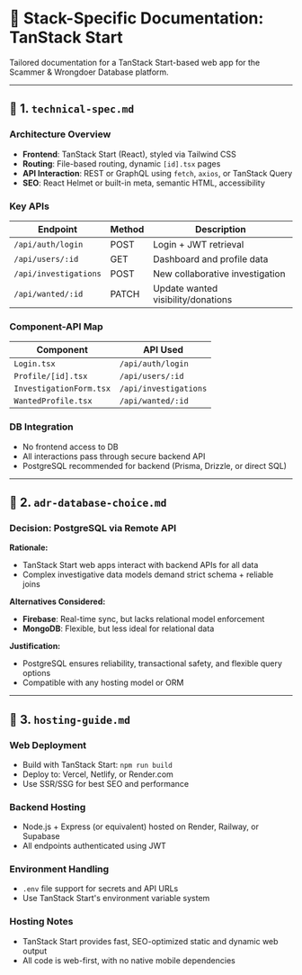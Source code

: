 # 📘 Stack-Specific Documentation: TanStack Start

Tailored documentation for a TanStack Start-based web app for the Scammer & Wrongdoer Database platform.

---

## 📁 1. `technical-spec.md`

### Architecture Overview

* **Frontend**: TanStack Start (React), styled via Tailwind CSS
* **Routing**: File-based routing, dynamic `[id].tsx` pages
* **API Interaction**: REST or GraphQL using `fetch`, `axios`, or TanStack Query
* **SEO**: React Helmet or built-in meta, semantic HTML, accessibility

### Key APIs

| Endpoint              | Method | Description                        |
| --------------------- | ------ | ---------------------------------- |
| `/api/auth/login`     | POST   | Login + JWT retrieval              |
| `/api/users/:id`      | GET    | Dashboard and profile data         |
| `/api/investigations` | POST   | New collaborative investigation    |
| `/api/wanted/:id`     | PATCH  | Update wanted visibility/donations |

### Component-API Map

| Component               | API Used              |
| ----------------------- | --------------------- |
| `Login.tsx`             | `/api/auth/login`     |
| `Profile/[id].tsx`      | `/api/users/:id`      |
| `InvestigationForm.tsx` | `/api/investigations` |
| `WantedProfile.tsx`     | `/api/wanted/:id`     |

### DB Integration

* No frontend access to DB
* All interactions pass through secure backend API
* PostgreSQL recommended for backend (Prisma, Drizzle, or direct SQL)

---

## 📁 2. `adr-database-choice.md`

### Decision: PostgreSQL via Remote API

**Rationale:**

* TanStack Start web apps interact with backend APIs for all data
* Complex investigative data models demand strict schema + reliable joins

**Alternatives Considered:**

* **Firebase**: Real-time sync, but lacks relational model enforcement
* **MongoDB**: Flexible, but less ideal for relational data

**Justification:**

* PostgreSQL ensures reliability, transactional safety, and flexible query options
* Compatible with any hosting model or ORM

---

## 📁 3. `hosting-guide.md`

### Web Deployment

* Build with TanStack Start: `npm run build`
* Deploy to: Vercel, Netlify, or Render.com
* Use SSR/SSG for best SEO and performance

### Backend Hosting

* Node.js + Express (or equivalent) hosted on Render, Railway, or Supabase
* All endpoints authenticated using JWT

### Environment Handling

* `.env` file support for secrets and API URLs
* Use TanStack Start's environment variable system

### Hosting Notes

* TanStack Start provides fast, SEO-optimized static and dynamic web output
* All code is web-first, with no native mobile dependencies 